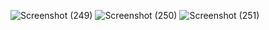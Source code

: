 
![Screenshot (249)](https://user-images.githubusercontent.com/61619271/225940920-8b9beb29-a840-4f27-8aa2-7bc96f976d65.png)
![Screenshot (250)](https://user-images.githubusercontent.com/61619271/225940948-ceffbf3e-e623-4f32-84ab-0d3bfa569c0c.png)
![Screenshot (251)](https://user-images.githubusercontent.com/61619271/225940967-b87c6be7-7843-48e6-b21d-ceb47caa7d4d.png)

